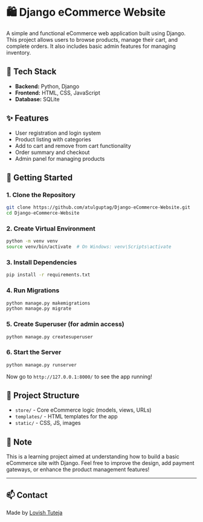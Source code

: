 # 🛍️ Django eCommerce Website

A simple and functional eCommerce web application built using Django. This project allows users to browse products, manage their cart, and complete orders. It also includes basic admin features for managing inventory.

## 🔧 Tech Stack
- **Backend:** Python, Django
- **Frontend:** HTML, CSS, JavaScript
- **Database:** SQLite

## ✨ Features
- User registration and login system
- Product listing with categories
- Add to cart and remove from cart functionality
- Order summary and checkout
- Admin panel for managing products

## 🚀 Getting Started

### 1. Clone the Repository
```bash
git clone https://github.com/atulguptag/Django-eCommerce-Website.git
cd Django-eCommerce-Website
```

### 2. Create Virtual Environment
```bash
python -m venv venv
source venv/bin/activate  # On Windows: venv\Scripts\activate
```

### 3. Install Dependencies
```bash
pip install -r requirements.txt
```

### 4. Run Migrations
```bash
python manage.py makemigrations
python manage.py migrate
```

### 5. Create Superuser (for admin access)
```bash
python manage.py createsuperuser
```

### 6. Start the Server
```bash
python manage.py runserver
```

Now go to `http://127.0.0.1:8000/` to see the app running!

## 📁 Project Structure
- `store/` - Core eCommerce logic (models, views, URLs)
- `templates/` - HTML templates for the app
- `static/` - CSS, JS, images

## 📝 Note
This is a learning project aimed at understanding how to build a basic eCommerce site with Django. Feel free to improve the design, add payment gateways, or enhance the product management features!

---

## 📫 Contact
Made  by [Lovish Tuteja](https://github.com/Lovish-t)
